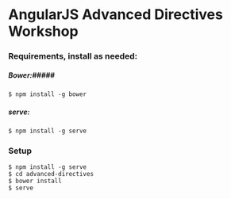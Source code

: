 AngularJS Advanced Directives Workshop
========================

### Requirements, install as needed: ###

##### Bower:#####
```
$ npm install -g bower
```

##### serve: #####

```
$ npm install -g serve
```

### Setup ###
```
$ npm install -g serve
$ cd advanced-directives
$ bower install
$ serve
```
